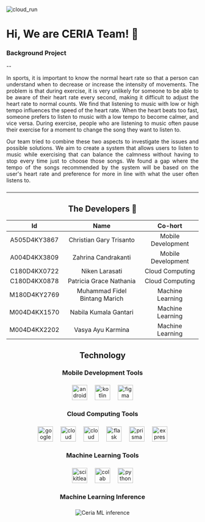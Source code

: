 ![cloud_run](https://github.com/CERIA-Team/.github/assets/100180311/63137a89-1a75-40f0-8280-155a4d88b830)<h1 align="left">Hi, We are CERIA Team! 👋</h1>

###

<h3>Background Project</h3>
--

<p align="justify">In sports, it is important to know the normal heart rate so that a person can understand when to decrease or increase the intensity of movements. The problem is that during exercise, it is very unlikely for someone to be able to be aware of their heart rate every second, making it difficult to adjust the heart rate to normal counts. We find that listening to music with low or high tempo influences the speed of the heart rate. When the heart beats too fast, someone prefers to listen to music with a low tempo to become calmer, and vice versa. During exercise, people who are listening to music often pause their exercise for a moment to change the song they want to listen to. </p>

<p align="justify">Our team tried to combine these two aspects to investigate the issues and possible solutions. We aim to create a system that allows users to listen to music while exercising that can balance the calmness without having to stop every time just to choose those songs. We found a gap where the tempo of the songs recommended by the system will be based on the user's heart rate and preference  for more in line with what the user often listens to.</p>

###

<hr>

<h2 align="center">The Developers 🎉</h2>

<div align="center">

|      Id     	|            Name           	|       Co-hort      |
|:-----------:	| :------------------------:	|:------------------:|
| A505D4KY3867 	|     Christian Gary Trisanto   | Mobile Development |
| A004D4KX3809	|      Zahrina Candrakanti  	| Mobile Development |
| C180D4KX0722 	|         Niken Larasati    	|   Cloud Computing  |
| C180D4KX0878	|    Patricia Grace Nathania  	|   Cloud Computing  |
| M180D4KY2769	| Muhammad Fidel Bintang Marich |   Machine Learning |
| M004D4KX1570	|    Nabila Kumala Gantari      |   Machine Learning |
| M004D4KX2202	|      Vasya Ayu Karmina      	|   Machine Learning |

</div>

###

<h2 align="center">Technology</h2>

###

<h3 align="center">Mobile Development Tools</h3>

###

<div align="center">
  <img src="https://cdn.jsdelivr.net/gh/devicons/devicon/icons/androidstudio/androidstudio-original.svg" height="40" alt="androidstudio logo"  />
  <img width="12" />
  <img src="https://cdn.jsdelivr.net/gh/devicons/devicon/icons/kotlin/kotlin-original.svg" height="40" alt="kotlin logo"  />
  <img width="12" />
  <img src="https://cdn.jsdelivr.net/gh/devicons/devicon/icons/figma/figma-original.svg" height="40" alt="figma logo"  />
</div>

###

<h3 align="center">Cloud Computing Tools</h3>

###

<div align="center">
  <img src="https://cdn.jsdelivr.net/gh/devicons/devicon/icons/googlecloud/googlecloud-original.svg" height="40" alt="googlecloud logo"  />
  <img width="12" />
  <img src="https://github.com/CERIA-Team/.github/assets/100180311/66436ee9-3f55-421c-9e6a-b462a0ac3dec" height="40" alt="cloud run logo"  />
  <img width="12" />
  <img src="https://github.com/CERIA-Team/.github/assets/100180311/25cc24c1-2bd2-4f75-ac46-76fcb7dd9541" height="40" alt="cloud SQL logo"  />
  <img width="12" />
  <img src="https://cdn.jsdelivr.net/gh/devicons/devicon/icons/flask/flask-original.svg" height="40" alt="flask logo"  />
  <img width="12" />
  <img src="https://cdn.jsdelivr.net/gh/devicons/devicon/icons/prisma/prisma-original.svg" height="40" alt="prisma logo"  />
  <img width="12" />
  <img src="https://cdn.jsdelivr.net/gh/devicons/devicon/icons/express/express-original.svg" height="40" alt="express.js logo"  />
</div>

###

<h3 align="center">Machine Learning Tools</h3>

###

<div align="center">
  <img src="https://cdn.jsdelivr.net/gh/devicons/devicon/icons/scikitlearn/scikitlearn-original.svg" height="40" alt="scikitlearn logo"  />
  <img width="12" />
  <img src="https://github.com/CERIA-Team/.github/assets/100180311/8e123480-ff62-4791-a174-417e306d4b27" height="40" alt="colab logo"  />
  <img width="12" />
  <img src="https://cdn.jsdelivr.net/gh/devicons/devicon/icons/python/python-original.svg" height="40" alt="python logo"  />
</div>

###

<h3 align="center">Machine Learning Inference</h3>

###

<div align="center">
  <img src="https://github.com/CERIA-Team/.github/assets/100180311/657dac55-24c6-45c0-afba-d4651c7b8e18" alt="Ceria ML inference"  />
</div>
